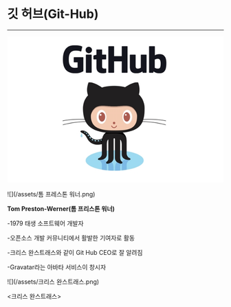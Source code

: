 # 깃 허브\(Git-Hub\)

---

![](/assets/옥토캣.png)

![](/assets/톰 프레스톤 워너.png)

**Tom Preston-Werner\(톰 프리스톤 워너\)**

-1979 태생 소프트웨어 개발자

-오픈소스 개발 커뮤니티에서 활발한 기여자로 활동

-크리스 완스트래스와 같이 Git Hub CEO로  잘 알려짐

-Gravatar라는 아바타 서비스이 창시자

![](/assets/크리스 완스트래스.png)

&lt;크리스 완스트래스&gt;

### 



